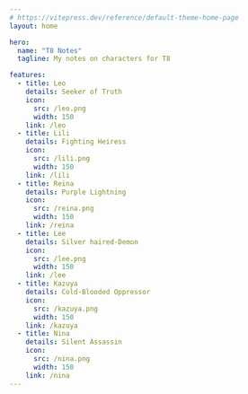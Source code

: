 ```yaml
---
# https://vitepress.dev/reference/default-theme-home-page
layout: home

hero:
  name: "T8 Notes"
  tagline: My notes on characters for T8

features:
  - title: Leo
    details: Seeker of Truth
    icon:
      src: /leo.png
      width: 150
    link: /leo
  - title: Lili
    details: Fighting Heiress
    icon:
      src: /lili.png
      width: 150
    link: /lili
  - title: Reina
    details: Purple Lightning
    icon:
      src: /reina.png
      width: 150
    link: /reina
  - title: Lee
    details: Silver haired-Demon
    icon:
      src: /lee.png
      width: 150
    link: /lee
  - title: Kazuya
    details: Cold-Blooded Oppressor
    icon:
      src: /kazuya.png
      width: 150
    link: /kazuya
  - title: Nina
    details: Silent Assassin
    icon:
      src: /nina.png
      width: 150
    link: /nina
---
```


